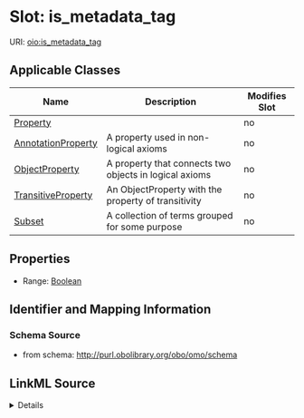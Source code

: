 # Slot: is_metadata_tag

URI: [oio:is_metadata_tag](http://www.geneontology.org/formats/oboInOwl#is_metadata_tag)



<!-- no inheritance hierarchy -->




## Applicable Classes

| Name | Description | Modifies Slot |
| --- | --- | --- |
[Property](Property.md) |  |  no  |
[AnnotationProperty](AnnotationProperty.md) | A property used in non-logical axioms |  no  |
[ObjectProperty](ObjectProperty.md) | A property that connects two objects in logical axioms |  no  |
[TransitiveProperty](TransitiveProperty.md) | An ObjectProperty with the property of transitivity |  no  |
[Subset](Subset.md) | A collection of terms grouped for some purpose |  no  |







## Properties

* Range: [Boolean](Boolean.md)





## Identifier and Mapping Information







### Schema Source


* from schema: http://purl.obolibrary.org/obo/omo/schema




## LinkML Source

<details>
```yaml
name: is_metadata_tag
deprecated: deprecated oboInOwl property
from_schema: http://purl.obolibrary.org/obo/omo/schema
rank: 1000
slot_uri: oio:is_metadata_tag
alias: is_metadata_tag
domain_of:
- Property
range: boolean

```
</details>